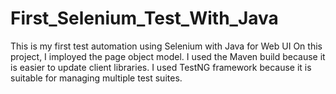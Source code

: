 # First_Selenium_Test_With_Java

This is my first test automation using Selenium with Java for Web UI 
On this project, I imployed the page object model.
I used the Maven build because it is easier to update client libraries.
I used TestNG framework because it is suitable for managing multiple test suites.
